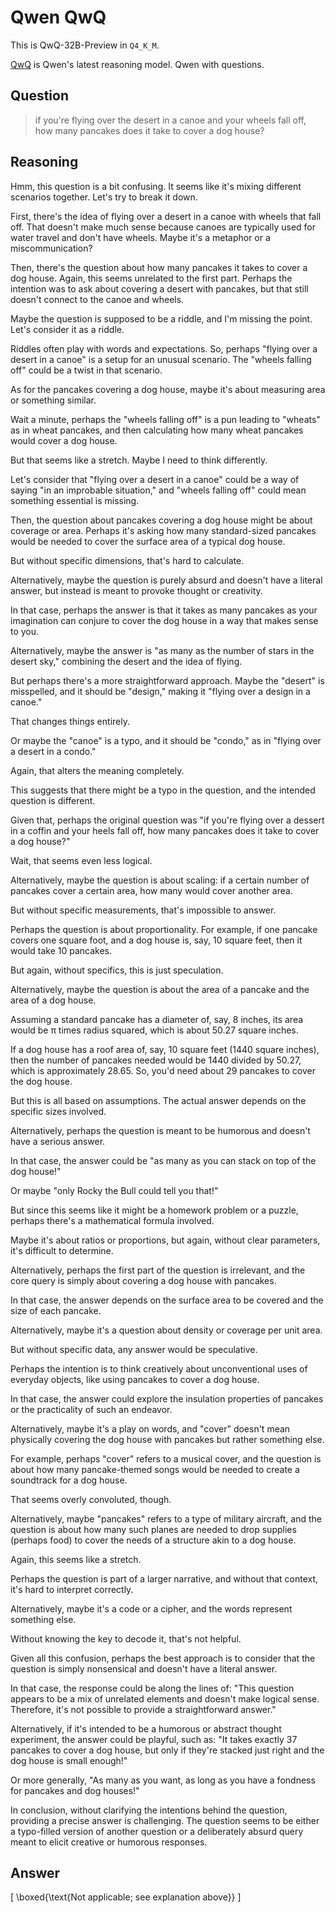 # Qwen QwQ
This is QwQ-32B-Preview in `Q4_K_M`.

[QwQ](https://qwenlm.github.io/blog/qwq-32b-preview/) is Qwen's latest reasoning model. Qwen with questions.

## Question
> if you're flying over the desert in a canoe and your wheels fall off, how many pancakes does it take to cover a dog house?

## Reasoning
Hmm, this question is a bit confusing. It seems like it's mixing different scenarios together. Let's try to break it
down.

First, there's the idea of flying over a desert in a canoe with wheels that fall off. That doesn't make much sense
because canoes are typically used for water travel and don't have wheels. Maybe it's a metaphor or a
miscommunication?

Then, there's the question about how many pancakes it takes to cover a dog house. Again, this seems unrelated to the
first part. Perhaps the intention was to ask about covering a desert with pancakes, but that still doesn't connect
to the canoe and wheels.

Maybe the question is supposed to be a riddle, and I'm missing the point. Let's consider it as a riddle.

Riddles often play with words and expectations. So, perhaps "flying over a desert in a canoe" is a setup for an
unusual scenario. The "wheels falling off" could be a twist in that scenario.

As for the pancakes covering a dog house, maybe it's about measuring area or something similar.

Wait a minute, perhaps the "wheels falling off" is a pun leading to "wheats" as in wheat pancakes, and then
calculating how many wheat pancakes would cover a dog house.

But that seems like a stretch. Maybe I need to think differently.

Let's consider that "flying over a desert in a canoe" could be a way of saying "in an improbable situation," and
"wheels falling off" could mean something essential is missing.

Then, the question about pancakes covering a dog house might be about coverage or area. Perhaps it's asking how many
standard-sized pancakes would be needed to cover the surface area of a typical dog house.

But without specific dimensions, that's hard to calculate.

Alternatively, maybe the question is purely absurd and doesn't have a literal answer, but instead is meant to
provoke thought or creativity.

In that case, perhaps the answer is that it takes as many pancakes as your imagination can conjure to cover the dog
house in a way that makes sense to you.

Alternatively, maybe the answer is "as many as the number of stars in the desert sky," combining the desert and the
idea of flying.

But perhaps there's a more straightforward approach. Maybe the "desert" is misspelled, and it should be "design,"
making it "flying over a design in a canoe."

That changes things entirely.

Or maybe the "canoe" is a typo, and it should be "condo," as in "flying over a desert in a condo."

Again, that alters the meaning completely.

This suggests that there might be a typo in the question, and the intended question is different.

Given that, perhaps the original question was "if you're flying over a dessert in a coffin and your heels fall off,
how many pancakes does it take to cover a dog house?"

Wait, that seems even less logical.

Alternatively, maybe the question is about scaling: if a certain number of pancakes cover a certain area, how many
would cover another area.

But without specific measurements, that's impossible to answer.

Perhaps the question is about proportionality. For example, if one pancake covers one square foot, and a dog house
is, say, 10 square feet, then it would take 10 pancakes.

But again, without specifics, this is just speculation.

Alternatively, maybe the question is about the area of a pancake and the area of a dog house.

Assuming a standard pancake has a diameter of, say, 8 inches, its area would be π times radius squared, which is
about 50.27 square inches.

If a dog house has a roof area of, say, 10 square feet (1440 square inches), then the number of pancakes needed
would be 1440 divided by 50.27, which is approximately 28.65. So, you'd need about 29 pancakes to cover the dog
house.

But this is all based on assumptions. The actual answer depends on the specific sizes involved.

Alternatively, perhaps the question is meant to be humorous and doesn't have a serious answer.

In that case, the answer could be "as many as you can stack on top of the dog house!"

Or maybe "only Rocky the Bull could tell you that!"

But since this seems like it might be a homework problem or a puzzle, perhaps there's a mathematical formula
involved.

Maybe it's about ratios or proportions, but again, without clear parameters, it's difficult to determine.

Alternatively, perhaps the first part of the question is irrelevant, and the core query is simply about covering a
dog house with pancakes.

In that case, the answer depends on the surface area to be covered and the size of each pancake.

Alternatively, maybe it's a question about density or coverage per unit area.

But without specific data, any answer would be speculative.

Perhaps the intention is to think creatively about unconventional uses of everyday objects, like using pancakes to
cover a dog house.

In that case, the answer could explore the insulation properties of pancakes or the practicality of such an
endeavor.

Alternatively, maybe it's a play on words, and "cover" doesn't mean physically covering the dog house with pancakes
but rather something else.

For example, perhaps "cover" refers to a musical cover, and the question is about how many pancake-themed songs
would be needed to create a soundtrack for a dog house.

That seems overly convoluted, though.

Alternatively, maybe "pancakes" refers to a type of military aircraft, and the question is about how many such
planes are needed to drop supplies (perhaps food) to cover the needs of a structure akin to a dog house.

Again, this seems like a stretch.

Perhaps the question is part of a larger narrative, and without that context, it's hard to interpret correctly.

Alternatively, maybe it's a code or a cipher, and the words represent something else.

Without knowing the key to decode it, that's not helpful.

Given all this confusion, perhaps the best approach is to consider that the question is simply nonsensical and
doesn't have a literal answer.

In that case, the response could be along the lines of: "This question appears to be a mix of unrelated elements and
doesn't make logical sense. Therefore, it's not possible to provide a straightforward answer."

Alternatively, if it's intended to be a humorous or abstract thought experiment, the answer could be playful, such
as: "It takes exactly 37 pancakes to cover a dog house, but only if they're stacked just right and the dog house is
small enough!"

Or more generally, "As many as you want, as long as you have a fondness for pancakes and dog houses!"

In conclusion, without clarifying the intentions behind the question, providing a precise answer is challenging. The
question seems to be either a typo-filled version of another question or a deliberately absurd query meant to elicit
creative or humorous responses.

## Answer

\[ \boxed{\text{Not applicable; see explanation above}} \]
